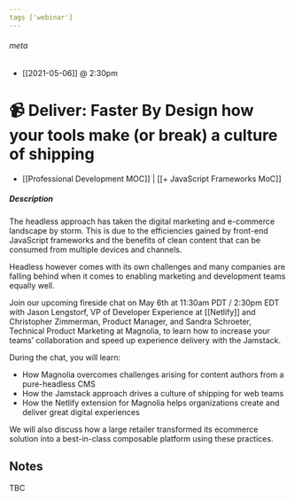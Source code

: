 ```yaml
---
tags ['webinar']
---
```


###### meta
- [[2021-05-06]] @ 2:30pm
# 📹 Deliver: Faster By Design how your tools make (or break) a culture of shipping
- [[Professional Development MOC]] | [[+ JavaScript Frameworks MoC]]

##### Description
The headless approach has taken the digital marketing and e-commerce landscape by storm. This is due to the efficiencies gained by front-end JavaScript frameworks and the benefits of clean content that can be consumed from multiple devices and channels.

Headless however comes with its own challenges and many companies are falling behind when it comes to enabling marketing and development teams equally well.

Join our upcoming fireside chat on May 6th at 11:30am PDT / 2:30pm EDT with Jason Lengstorf, VP of Developer Experience at [[Netlify]] and Christopher Zimmerman, Product Manager, and Sandra Schroeter, Technical Product Marketing at Magnolia, to learn how to increase your teams’ collaboration and speed up experience delivery with the Jamstack.

During the chat, you will learn:

* How Magnolia overcomes challenges arising for content authors from a pure-headless CMS
* How the Jamstack approach drives a culture of shipping for web teams
* How the Netlify extension for Magnolia helps organizations create and deliver great digital experiences

We will also discuss how a large retailer transformed its ecommerce solution into a best-in-class composable platform using these practices.

## Notes

TBC